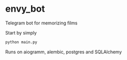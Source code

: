 # envy_bot
Telegram bot for memorizing films

Start by simply 
```bash
python main.py
```

Runs on aiogramm, alembic, postgres and SQLAlchemy
